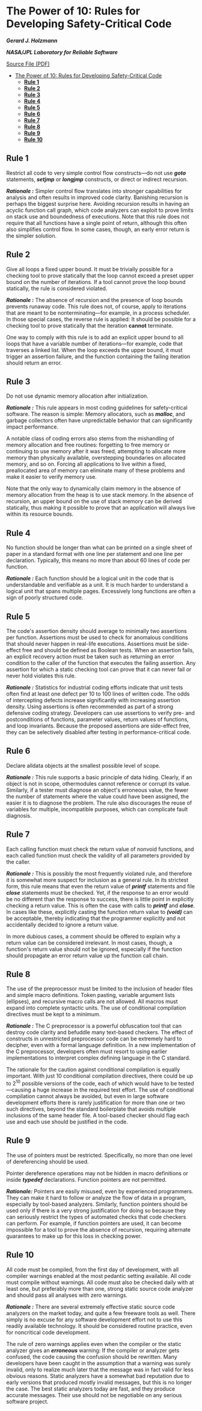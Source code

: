 # The Power of 10: Rules for Developing Safety-Critical Code

***Gerard J. Holzmann***

***NASA/JPL Laboratory for Reliable Software***

[Source File (PDF)](http://web.eecs.umich.edu/~imarkov/10rules.pdf)

- [The Power of 10: Rules for Developing Safety-Critical Code](#the-power-of-10-rules-for-developing-safety-critical-code)
  - [**Rule 1**](#rule-1)
  - [**Rule 2**](#rule-2)
  - [**Rule 3**](#rule-3)
  - [**Rule 4**](#rule-4)
  - [**Rule 5**](#rule-5)
  - [**Rule 6**](#rule-6)
  - [**Rule 7**](#rule-7)
  - [**Rule 8**](#rule-8)
  - [**Rule 9**](#rule-9)
  - [**Rule 10**](#rule-10)

## **Rule 1**

Restrict all code to very simple control flow constructs—do not use ***goto*** statements, ***setjmp*** or ***longjmp*** constructs, or direct or indirect recursion.

***Rationale :*** Simpler control flow translates into stronger capabilities for analysis and often results in improved code clarity. Banishing recursion is perhaps the biggest surprise here. Avoiding recursion results in having an acyclic function call graph, which code analyzers can exploit to prove limits on stack use and boundedness of executions. Note that this rule does not require that all functions have a single point of return, although this often also simplifies control flow. In some cases, though, an early error return is the simpler solution.

## **Rule 2**

Give all loops a fixed upper bound. It must be trivially possible for a checking tool to prove statically that the loop cannot exceed a preset upper bound on the number of iterations. If a tool cannot prove the loop bound statically, the rule is considered violated.

***Rationale :*** The absence of recursion and the presence of loop bounds prevents runaway code. This rule does not, of course, apply to iterations that are meant to be nonterminating—for example, in a process scheduler. In those special cases, the reverse rule is applied: It should be possible for a checking tool to prove statically that the iteration **cannot** terminate.

One way to comply with this rule is to add an explicit upper bound to all loops that have a variable number of iterations—for example, code that traverses a linked list. When the loop exceeds the upper bound, it must trigger an assertion failure, and the function containing the failing iteration should return an error.

## **Rule 3**

Do not use dynamic memory allocation after initialization.

***Rationale :*** This rule appears in most coding guidelines for safety-critical software. The reason is simple: Memory allocators, such as ***malloc***, and garbage collectors often have unpredictable behavior that can significantly impact performance.

A notable class of coding errors also stems from the mishandling of memory allocation and free routines: forgetting to free memory or continuing to use memory after it was freed, attempting to allocate more memory than physically available, overstepping boundaries on allocated memory, and so on. Forcing all applications to live within a fixed, preallocated area of memory can eliminate many of these problems and make it easier to verify memory use.

Note that the only way to dynamically claim memory in the absence of memory allocation from the heap is to use stack memory. In the absence of recursion, an upper bound on the use of stack memory can be derived statically, thus making it possible to prove that an application will always live within its resource bounds.

## **Rule 4**

No function should be longer than what can be printed on a single sheet of paper in a standard format with one line per statement and one line per declaration. Typically, this means no more than about 60 lines of code per function.

***Rationale :*** Each function should be a logical unit in the code that is understandable and verifiable as a unit. It is much harder to understand a logical unit that spans multiple pages. Excessively long functions are often a sign of poorly structured code.

## **Rule 5**

The code's assertion density should average to minimally two assertions per function. Assertions must be used to check for anomalous conditions that should never happen in real-life executions. Assertions must be side-effect free and should be defined as Boolean tests. When an assertion fails, an explicit recovery action must be taken such as returning an error condition to the caller of the function that executes the failing assertion. Any assertion for which a static checking tool can prove that it can never fail or never hold violates this rule.

***Rationale :*** Statistics for industrial coding efforts indicate that unit tests often find at least one defect per 10 to 100 lines of written code. The odds of intercepting defects increase significantly with increasing assertion density. Using assertions is often recommended as part of a strong defensive coding strategy. Developers can use assertions to verify pre- and postconditions of functions, parameter values, return values of functions, and loop invariants. Because the proposed assertions are side-effect free, they can be selectively disabled after testing in performance-critical code.

## **Rule 6**

Declare alldata objects at the smallest possible level of scope.

***Rationale :*** This rule supports a basic principle of data hiding. Clearly, if an object is not in scope, othermodules cannot reference or corrupt its value. Similarly, if a tester must diagnose an object's erroneous value, the fewer the number of statements where the value could have been assigned, the easier it is to diagnose the problem. The rule also discourages the reuse of variables for multiple, incompatible purposes, which can complicate fault diagnosis.

## **Rule 7**

Each calling function must check the return value of nonvoid functions, and each called function must check the validity of all parameters provided by the caller.

***Rationale :*** This is possibly the most frequently violated rule, and therefore it is somewhat more suspect for inclusion as a general rule. In its strictest form, this rule means that even the return value of ***printf*** statements and file ***close*** statements must be checked. Yet, if the response to an error would be no different than the response to success, there is little point in explicitly checking a return value. This is often the case with calls to ***printf*** and ***close***. In cases like these, explicitly casting the function return value to ***(void)*** can be acceptable, thereby indicating that the programmer explicitly and not accidentally decided to ignore a return value.

In more dubious cases, a comment should be offered to explain why a return value can be considered irrelevant. In most cases, though, a function's return value should not be ignored, especially if the function should propagate an error return value up the function call chain.

## **Rule 8**

The use of the preprocessor must be limited to the inclusion of header files and simple macro definitions. Token pasting, variable argument lists (ellipses), and recursive macro calls are not allowed. All macros must expand into complete syntactic units. The use of conditional compilation directives must be kept to a minimum.

***Rationale :*** The C preprocessor is a powerful obfuscation tool that can destroy code clarity and befuddle many text-based checkers. The effect of constructs in unrestricted preprocessor code can be extremely hard to decipher, even with a formal language definition. In a new implementation of the C preprocessor, developers often must resort to using earlier implementations to interpret complex defining language in the C standard.

The rationale for the caution against conditional compilation is equally important. With just 10 conditional compilation directives, there could be up to $2^{10}$ possible versions of the code, each of which would have to be tested—causing a huge increase in the required test effort. The use of conditional compilation cannot always be avoided, but even in large software development efforts there is rarely justification for more than one or two such directives, beyond the standard boilerplate that avoids multiple inclusions of the same header file. A tool-based checker should flag each use and each use should be justified in the code.

## **Rule 9**

The use of pointers must be restricted. Specifically, no more than one level of dereferencing should be used.

Pointer dereference operations may not be hidden in macro definitions or inside ***typedef*** declarations. Function pointers are not permitted.

***Rationale:*** Pointers are easily misused, even by experienced programmers. They can make it hard to follow or analyze the flow of data in a program, especially by tool-based analyzers. Similarly, function pointers should be used only if there is a very strong justification for doing so because they can seriously restrict the types of automated checks that code checkers can perform. For example, if function pointers are used, it can become impossible for a tool to prove the absence of recursion, requiring alternate guarantees to make up for this loss in checking power.

## **Rule 10**

All code must be compiled, from the first day of development, with all compiler warnings enabled at the most pedantic setting available. All code must compile without warnings. All code must also be checked daily with at least one, but preferably more than one, strong static source code analyzer and should pass all analyses with zero warnings.

***Rationale :*** There are several extremely effective static source code analyzers on the market today, and quite a few freeware tools as well. There simply is no excuse for any software development effort not to use this readily available technology. It should be considered routine practice, even for noncritical code development.

The rule of zero warnings applies even when the compiler or the static analyzer gives an ***erroneous*** warning: If the compiler or analyzer gets confused, the code causing the confusion should be rewritten. Many developers have been caught in the assumption that a warning was surely invalid, only to realize much later that the message was in fact valid for less obvious reasons. Static analyzers have a somewhat bad reputation due to early versions that produced mostly invalid messages, but this is no longer the case. The best static analyzers today are fast, and they produce accurate messages. Their use should not be negotiable on any serious software project.
